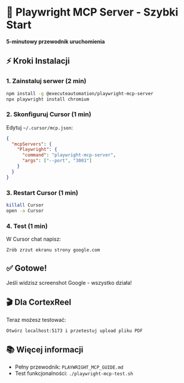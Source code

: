 # 🚀 Playwright MCP Server - Szybki Start

**5-minutowy przewodnik uruchomienia**

## ⚡ Kroki Instalacji

### 1. Zainstaluj serwer (2 min)
```bash
npm install -g @executeautomation/playwright-mcp-server
npx playwright install chromium
```

### 2. Skonfiguruj Cursor (1 min)  
Edytuj `~/.cursor/mcp.json`:
```json
{
  "mcpServers": {
    "Playwright": {
      "command": "playwright-mcp-server",
      "args": ["--port", "3001"]
    }
  }
}
```

### 3. Restart Cursor (1 min)
```bash
killall Cursor
open -a Cursor
```

### 4. Test (1 min)
W Cursor chat napisz:
```
Zrób zrzut ekranu strony google.com
```

## ✅ Gotowe!

Jeśli widzisz screenshot Google - wszystko działa!

## 🎬 Dla CortexReel

Teraz możesz testować:
```
Otwórz localhost:5173 i przetestuj upload pliku PDF
```

## 📚 Więcej informacji
- Pełny przewodnik: `PLAYWRIGHT_MCP_GUIDE.md`
- Test funkcjonalności: `./playwright-mcp-test.sh` 